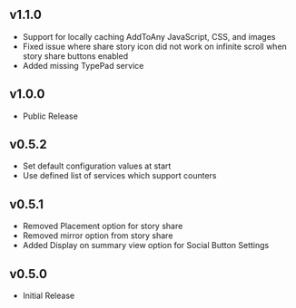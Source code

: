 ## v1.1.0
  - Support for locally caching AddToAny JavaScript, CSS, and images
  - Fixed issue where share story icon did not work on infinite scroll when story share buttons enabled
  - Added missing TypePad service

## v1.0.0
  - Public Release

## v0.5.2
  - Set default configuration values at start
  - Use defined list of services which support counters

## v0.5.1
  - Removed Placement option for story share
  - Removed mirror option from story share
  - Added Display on summary view option for Social Button Settings

## v0.5.0
  - Initial Release

